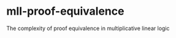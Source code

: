 mll-proof-equivalence
=====================

The complexity of proof equivalence in multiplicative linear logic
